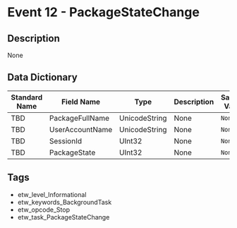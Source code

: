 # Event 12 - PackageStateChange

## Description
None

## Data Dictionary
|Standard Name|Field Name|Type|Description|Sample Value|
|---|---|---|---|---|
|TBD|PackageFullName|UnicodeString|None|`None`|
|TBD|UserAccountName|UnicodeString|None|`None`|
|TBD|SessionId|UInt32|None|`None`|
|TBD|PackageState|UInt32|None|`None`|

## Tags
* etw_level_Informational
* etw_keywords_BackgroundTask
* etw_opcode_Stop
* etw_task_PackageStateChange